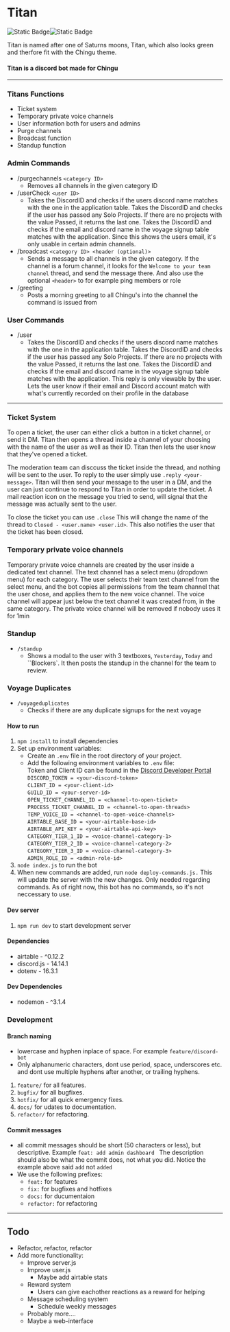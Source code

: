 # Titan
![Static Badge](https://img.shields.io/badge/14.14.1-purple?style=for-the-badge&logo=discord&logoColor=white&label=discord.js&labelColor=%235865f2&color=%232c2f33)![Static Badge](https://img.shields.io/badge/1.0.0-white?style=for-the-badge&label=Titan&labelColor=%23000)

Titan is named after one of Saturns moons, Titan, which also looks green and therfore fit with the Chingu theme.
#### Titan is a discord bot made for Chingu
___
### Titans Functions
* Ticket system
* Temporary private voice channels
* User information both for users and admins
* Purge channels
* Broadcast function
* Standup function

### Admin Commands
* /purgechannels `<category ID>`
  * Removes all channels in the given category ID
* /userCheck `<user ID>`
  * Takes the DiscordID and checks if the users discord name matches with the one in the application table. Takes the DiscordID and checks if the user has passed any Solo Projects. If there are no projects with the value Passed, it returns the last one. Takes the DiscordID and checks if the email and discord name in the voyage signup table matches with the application. Since this shows the users email, it's only usable in certain admin channels.
* /broadcast `<category ID> <header (optional)>`
  * Sends a message to all channels in the given category. If the channel is a forum channel, it looks for the `Welcome to your team channel` thread, and send the message there. And also use the optional `<header>` to for example ping members or role  
* /greeting
  * Posts a morning greeting to all Chingu's into the channel the command is issued from

### User Commands
* /user
  * Takes the DiscordID and checks if the users discord name matches with the one in the application table. Takes the DiscordID and checks if the user has passed any Solo Projects. If there are no projects with the value Passed, it returns the last one. Takes the DiscordID and checks if the email and discord name in the voyage signup table matches with the application. This reply is only viewable by the user. Lets the user know if their email and Discord account match with what's currently recorded on their profile in the database
___
### Ticket System
To open a ticket, the user can either click a button in a ticket channel, or send it DM. Titan then opens a thread inside a channel of your choosing with the name of the user as well as their ID. Titan then lets the user know that they've opened a ticket.

The moderation team can disccuss the ticket inside the thread, and nothing will be sent to the user. To reply to the user simply use `.reply <your-message>`. Titan will then send your message to the user in a DM, and the user can just continue to respond to Titan in order to update the ticket. A mail reaction icon on the message you tried to send, will signal that the message was actually sent to the user. 

To close the ticket you can use `.close` This will change the name of the thread to `Closed - <user.name> <user.id>`. This also notifies the user that the ticket has been closed.

### Temporary private voice channels
Temporary private voice channels are created by the user inside a dedicated text channel. The text channel has a select menu (dropdown menu) for each category. The user selects their team text channel from the select menu, and the bot copies all permissions from the team channel that the user chose, and applies them to the new voice channel. The voice channel will appear just below the text channel it was created from, in the same category. The private voice channel will be removed if nobody uses it for 1min

### Standup
* `/standup`
  * Shows a modal to the user with 3 textboxes, `Yesterday`, `Today` and ``Blockers`. It then posts the standup in the channel for the team to review.

### Voyage Duplicates
* `/voyageduplicates`
  * Checks if there are any duplicate signups for the next voyage
#### How to run
1. `npm install` to install dependencies 
2. Set up environment variables:
    * Create an `.env` file in the root directory of your project.
    * Add the following environment variables to `.env` file:<br>
    Token and Client ID can be found in the [Discord Developer Portal](https://discord.com/developers/)<br>
    `DISCORD_TOKEN = <your-discord-token>`<br>
    `CLIENT_ID = <your-client-id>`<br>
    `GUILD_ID = <your-server-id>`<br>
    `OPEN_TICKET_CHANNEL_ID = <channel-to-open-ticket>`<br>
    `PROCESS_TICKET_CHANNEL_ID = <channel-to-open-threads>`<br>
    `TEMP_VOICE_ID = <channel-to-open-voice-channels>`<br>
    `AIRTABLE_BASE_ID = <your-airtable-base-id>`<br>
    `AIRTABLE_API_KEY = <your-airtable-api-key>`<br>
    `CATEGORY_TIER_1_ID = <voice-channel-category-1>`<br>
    `CATEGORY_TIER_2_ID = <voice-channel-category-2>`<br>
    `CATEGORY_TIER_3_ID = <voice-channel-category-3>`<br>
    `ADMIN_ROLE_ID = <admin-role-id>`<br>
3. `node index.js` to run the bot
4. When new commands are added, run `node deploy-commands.js.` This will update the server with the new changes. Only needed regarding commands. As of right now, this bot has no commands, so it's not neccessary to use. 
#### Dev server
1. `npm run dev` to start development server

#### Dependencies
* airtable - ^0.12.2
* discord.js - 14.14.1
* dotenv - 16.3.1

#### Dev Dependencies
* nodemon - ^3.1.4

### Development
#### Branch naming
* lowercase and hyphen inplace of space. For example `feature/discord-bot`
* Only alphanumeric characters, dont use period, space, underscores etc. and dont use multiple hyphens after another, or trailing hyphens.

1. `feature/` for all features.
2. `bugfix/` for all bugfixes.
3. `hotfix/` for all quick emergency fixes.
4. `docs/` for udates to documentation.
5. `refactor/` for refactoring.

#### Commit messages
* all commit messages should be short (50 characters or less), but descriptive. Example `feat: add admin dashboard ` The description should also be what the commit does, not what you did. Notice the example above said `add` not `added`
* We use the following prefixes:
  * `feat:` for features
  * `fix:` for bugfixes and hotfixes
  * `docs:` for ducumentaion
  * `refactor:` for refactoring
___
## Todo
* Refactor, refactor, refactor
* Add more functionality:
  * Improve server.js
  * Improve user.js
    * Maybe add airtable stats
  * Reward system
    * Users can give eachother reactions as a reward for helping
  * Message scheduling system
    * Schedule weekly messages
  * Probably more....
  * Maybe a web-interface